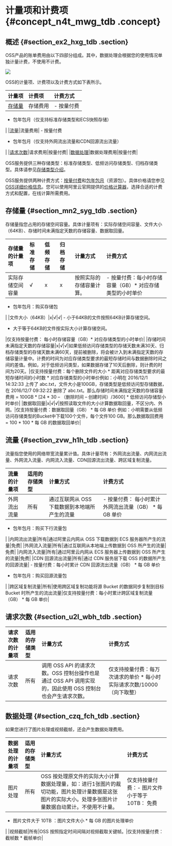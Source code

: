 # 计量项和计费项 {#concept_n4t_mwg_tdb .concept}

## 概述 {#section_ex2_hxg_tdb .section}

OSS产品的账单费用由以下四部分组成。其中，数据处理会根据您的使用情况单独计量计费，不使用不计费。

![](http://static-aliyun-doc.oss-cn-hangzhou.aliyuncs.com/assets/img/4320/868_zh-CN.png)

OSS的计量项、计费项以及计费方式如下表所示。

|计量项|计费项|计费方式|
|:--|:--|:---|
|[存储量](#section_mn2_syg_tdb)|存储费用| -   按量付费
-   包年包月（仅支持标准存储类型和ECS快照存储）

 |
|[流量](#section_zvw_h1h_tdb)|流量费用| -   按量付费
-   包年包月（仅支持外网流出流量和CDN回源流出流量）

 |
|[请求次数](#section_u2l_wbh_tdb)|请求费用|按量付费|
|[数据处理](#section_czq_fch_tdb)|数据处理费用|按量付费|

OSS服务提供三种存储类型：标准存储类型、低频访问存储类型、归档存储类型。具体请参见[存储类型介绍](../../../../cn.zh-CN/开发指南/存储类型/存储类型介绍.md#)。

OSS服务提供两种计费方式：[按量付费](cn.zh-CN/产品定价/计费方式/按量付费.md#)和[包年包月](cn.zh-CN/产品定价/计费方式/包年包月/新购.md#)（资源包）。具体价格请您参见[OSS详细价格信息](https://www.aliyun.com/price/product#/oss/detail)。您可以使用阿里云官网提供的[价格计算器](https://www.aliyun.com/price/product#/oss/calculator)，选择合适的计费方式和配置，在线计算所需费用。

## 存储量 {#section_mn2_syg_tdb .section}

存储量指您占用的存储空间容量。具体计量项有：实际存储空间容量、文件大小（64KB）、存储时间未满指定天数的存储容量、数据取回量。

|存储量的计量项|标准存储|低频存储|归档存储|计量方式|计费方式|
|:------|:---|:---|:---|:---|:---|
|实际存储空间容量|√|x|x|按照实际的存储容量计算。| -   按量付费：每小时存储容量（GB）\* 对应存储类型的小时单价
-   包年包月：购买存储包

 |
|文件大小（64KB）|x|√|√| -   小于64KB的文件按照64KB计算存储空间。
-   大于等于64KB的文件按实际大小计算存储空间。

 |仅支持按量付费： 每小时存储容量（GB）\* 对应存储类型的小时单价|
|存储时间未满指定天数的存储容量|x|√|√|如果低频访问存储类型的存储天数未满30天、归档存储类型的存储天数未满60天，提前被删除，将会被计入到未满指定天数的存储容量计量中。计费的时间为对应存储类型要求的最短存储时间与数据删除时间之间的差值。例如，对于低频访问类型，如果数据存储了10天后删除，则计费的时间为20天。|仅支持按量付费：每个删除文件的大小 \* 距离对应存储类型要求的最短存储时间的小时数 \* 对应存储类型的小时单价例如：小明在 2016/12/1 14:32:33 上传了 abc.txt，文件大小是100GB，存储类型是低频访问型存储数据，在 2016/12/7 09:32:22 删除了 abc.txt。那么存储时间未满指定天数的存储容量费用 = 100GB \* \[24 \* 30 – （删除时间 – 创建时间）/3600\] \* 低频访问存储型小时单价|
|数据取回量|x|√|√|按照读取文件的大小计算数据取回量，不区分内、外网。|仅支持按量付费：数据取回量（GB） \* 每 GB 单价 例如：小明需要从低频访问存储类型的Bucket中下载100个文件，每个文件100 GB。那么数据取回费用 = 100 \* 100 \* 每 GB 的数据取回单价|

## 流量 {#section_zvw_h1h_tdb .section}

流量指您使用的网络带宽流量累计值。具体计量项有：外网流出流量、内网流出流量、外网流入流量、内网流入流量、CDN回源流出流量、跨区域复制流量。

|流量的计量项|适用的存储类型|计量方式|计费方式|
|:-----|:------|:---|:---|
|外网流出流量|所有|通过互联网从 OSS 下载数据到本地端所产生的流量| -   按量付费： 每小时累计外网流出流量（GB） \* 每 GB 单价
-   包年包月：购买下行流量包

 |
|内网流出流量|所有|通过阿里云内网从 OSS 下载数据到 ECS 服务器所产生的流量|免费|
|外网流入流量|所有|通过互联网从本地端上传数据到 OSS 所产生的流量|免费|
|内网流入流量|所有|通过阿里云内网从 ECS 服务器上传数据到 OSS 所产生的流量|免费|
|CDN 回源流出流量|所有|通过 CDN 服务层下载 OSS 的数据所产生的回源流量| -   按量付费：每小时累计 CDN 回源流出流量（GB） \* 每 GB 单价
-   包年包月：购买回源流量包

 |
|跨区域复制流量|所有|使用跨区域复制功能将源 Bucket 的数据同步复制到目标 Bucket 时所产生的流出流量|仅支持按量付费：每小时累计跨区域复制流量（GB） \* 每 GB 单价|

## 请求次数 {#section_u2l_wbh_tdb .section}

|请求次数的计量项|适用的存储类型|计量方式|计费方式|
|:-------|:------|:---|:---|
|请求次数|所有|调用 OSS API 的请求次数。OSS 控制台操作也是通过 OSS API 调用实现的，因此使用 OSS 控制台也会产生请求次数。|仅支持按量付费：每万次请求的单价 \* 每小时实际请求次数/10000 （向下取整）|

## 数据处理 {#section_czq_fch_tdb .section}

如果您进行了图片处理或视频截帧，还会产生数据处理费用。

|数据处理的计量项|适用的存储类型|计量方式|计费方式|
|:-------|:------|:---|:---|
|图片处理|所有|OSS 按处理原文件的实际大小计算数据处理量，如：进行1张图片的裁切功能，图片处理计量数据是这张图片的实际大小。处理多张图片计量数据自动累计。不使用不计量。|仅支持按量付费：-   图片文件小于等于 10TB： 免费
-   图片文件大于 10TB ：图片文件大小 \* 每 GB 的图片处理单价

|
|视频截帧|所有|OSS 按照指定时间间隔对视频截取关键帧。|仅支持按量付费：截帧数 \* 截帧单价|

